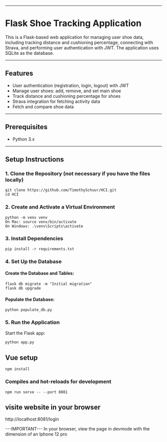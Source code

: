-----------------------------------------------
# Flask Shoe Tracking Application

This is a Flask-based web application for managing user shoe data, including tracking distance and cushioning percentage, connecting with Strava, and performing user authentication with JWT. The application uses SQLite as the database.

---

## Features

- User authentication (registration, login, logout) with JWT
- Manage user shoes: add, remove, and set main shoe
- Track distance and cushioning percentage for shoes
- Strava integration for fetching activity data
- Fetch and compare shoe data

---

## Prerequisites

- Python 3.x

---

## Setup Instructions

### 1. Clone the Repository (not necessary if you have the files locally)

```
git clone https://github.com/TimothySchuur/HCI.git
cd HCI
```

### 2. Create and Activate a Virtual Environment

```
python -m venv venv
On Mac: source venv/bin/activate  
On Windows: .\venv\Scripts\activate
```

### 3. Install Dependencies

```
pip install -r requirements.txt
```

### 4. Set Up the Database 

#### Create the Database and Tables:

```
flask db migrate -m "Initial migration"
flask db upgrade
```

#### Populate the Database:


```
python populate_db.py
```

### 5. Run the Application

Start the Flask app:

```
python app.py
```

## Vue setup
```
npm install
```

### Compiles and hot-reloads for development
```
npm run serve -- --port 8081
```

## visite website in your browser
http://localhost:8081/login

 ---IMPORTANT---
 In your browser, view the page in devmode with the dimension of an Iphone 12 pro

